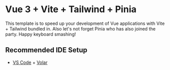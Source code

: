 # Vue 3 + Vite + Tailwind + Pinia

This template is to speed up your development of Vue applications with Vite + Tailwind bundled in. Also let's not forget Pinia who has also joined the party. Happy keyboard smashing!

## Recommended IDE Setup

- [VS Code](https://code.visualstudio.com/) + [Volar](https://marketplace.visualstudio.com/items?itemName=Vue.volar)
